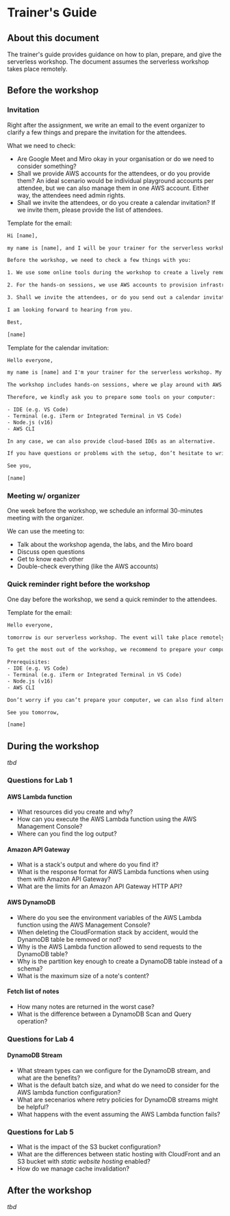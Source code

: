 # Trainer's Guide

## About this document

The trainer's guide provides guidance on how to plan, prepare, and give the serverless workshop. The document assumes the serverless workshop takes place remotely.

## Before the workshop

### Invitation

Right after the assignment, we write an email to the event organizer to clarify a few things and prepare the invitation for the attendees. 

What we need to check:
- Are Google Meet and Miro okay in your organisation or do we need to consider something?
- Shall we provide AWS accounts for the attendees, or do you provide them? An ideal scenario would be individual playground accounts per attendee, but we can also manage them in one AWS account. Either way, the attendees need admin rights.
- Shall we invite the attendees, or do you create a calendar invitation? If we invite them, please provide the list of attendees.

Template for the email:

```txt
Hi [name], 

my name is [name], and I will be your trainer for the serverless workshop. My colleague [name] joins me.

Before the workshop, we need to check a few things with you:

1. We use some online tools during the workshop to create a lively remote experience. Are Google Meet and Miro okay in your organization, or do we need to consider something?

2. For the hands-on sessions, we use AWS accounts to provision infrastructure and play around in the AWS management console. Shall we provide AWS accounts for the attendees, or do you provide them? An ideal scenario would be individual playground accounts per attendee, but we can also manage them in one AWS account. Either way, the attendees need admin rights.

3. Shall we invite the attendees, or do you send out a calendar invitation? We usually schedule a meeting from 9am to 5pm CE(S)T. Is that okay for you? Could you please provide the list of attendees?

I am looking forward to hearing from you. 

Best, 

[name]
```

Template for the calendar invitation:

```txt
Hello everyone, 

my name is [name] and I'm your trainer for the serverless workshop. My colleague [name] joins me. To join the session, please click on the Google Meet link in the calendar invitation.

The workshop includes hands-on sessions, where we play around with AWS services, deploy infrastructure directly from our computers, and click around in the AWS management console. 

Therefore, we kindly ask you to prepare some tools on your computer:

- IDE (e.g. VS Code)
- Terminal (e.g. iTerm or Integrated Terminal in VS Code)
- Node.js (v16)
- AWS CLI

In any case, we can also provide cloud-based IDEs as an alternative.

If you have questions or problems with the setup, don’t hesitate to write me an e-mail ([email address]). 

See you, 

[name]
```

### Meeting w/ organizer

One week before the workshop, we schedule an informal 30-minutes meeting with the organizer. 

We can use the meeting to:
- Talk about the workshop agenda, the labs, and the Miro board
- Discuss open questions
- Get to know each other
- Double-check everything (like the AWS accounts)

### Quick reminder right before the workshop

One day before the workshop, we send a quick reminder to the attendees. 

Template for the email:

```txt
Hello everyone, 

tomorrow is our serverless workshop. The event will take place remotely. Please join the session by clicking on the Google Meet link attached to the calendar invitation.

To get the most out of the workshop, we recommend to prepare your computer and install some tools. We will use the tools to deploy and update infrastructure directly from our computers.

Prerequisites:
- IDE (e.g. VS Code)
- Terminal (e.g. iTerm or Integrated Terminal in VS Code)
- Node.js (v16)
- AWS CLI

Don’t worry if you can’t prepare your computer, we can also find alternatives with cloud-based IDEs.

See you tomorrow, 

[name]
```

## During the workshop

_tbd_ 

### Questions for Lab 1

#### AWS Lambda function

- What resources did you create and why?
- How can you execute the AWS Lambda function using the AWS Management Console?
- Where can you find the log output?

#### Amazon API Gateway

- What is a stack's output and where do you find it?
- What is the response format for AWS Lambda functions when using them with Amazon API Gateway?
- What are the limits for an Amazon API Gateway HTTP API?

#### AWS DynamoDB

- Where do you see the environment variables of the AWS Lambda function using the AWS Management Console?
- When deleting the CloudFormation stack by accident, would the DynamoDB table be removed or not?
- Why is the AWS Lambda function allowed to send requests to the DynamoDB table?
- Why is the partition key enough to create a DynamoDB table instead of a schema?
- What is the maximum size of a note's content?

#### Fetch list of notes

- How many notes are returned in the worst case?
- What is the difference between a DynamoDB Scan and Query operation?

### Questions for Lab 4

#### DynamoDB Stream

- What stream types can we configure for the DynamoDB stream, and what are the benefits?
- What is the default batch size, and what do we need to consider for the AWS lambda function configuration?
- What are secenarios where retry policies for DynamoDB streams might be helpful? 
- What happens with the event assuming the AWS Lambda function fails?

### Questions for Lab 5

- What is the impact of the S3 bucket configuration?
- What are the differences between static hosting with CloudFront and an S3 bucket with _static website hosting_ enabled?
- How do we manage cache invalidation?

## After the workshop

_tbd_